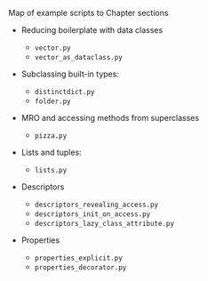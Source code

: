 Map of example scripts to Chapter sections

* Reducing boilerplate with data classes
  * `vector.py`
  * `vector_as_dataclass.py`

* Subclassing built-in types:
  * `distinctdict.py`
  * `folder.py`

* MRO and accessing methods from superclasses
  * `pizza.py`

* Lists and tuples:
  * `lists.py`

* Descriptors
  * `descriptors_revealing_access.py`
  * `descriptors_init_on_access.py`
  * `descriptors_lazy_class_attribute.py`

* Properties
  * `properties_explicit.py`
  * `properties_decorator.py`